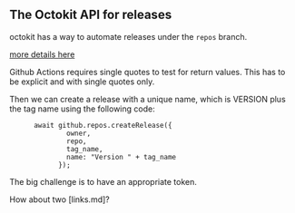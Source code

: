 ## The Octokit API for releases

octokit has a way to automate releases under the `repos` branch. 

[more details here](https://octokit.github.io/rest.js/v18#repos-create-release)

Github Actions requires single quotes to test for return values. This has to be explicit and with single quotes only.

Then we can create a release with a unique name, which is VERSION plus the tag name using the following code:

```
      await github.repos.createRelease({
              owner,
              repo,
              tag_name,
              name: "Version " + tag_name
            });
```

The big challenge is to have an appropriate token. 

How about two [links.md]?